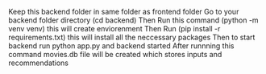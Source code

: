 Keep this backend folder in same folder as frontend folder
Go to your backend folder directory (cd backend) 
Then Run this command (python -m venv venv) this will create enviorenment
Then Run (pip install -r requirements.txt) this will install all the neccessary packages
Then to start backend run python app.py and backend started
After runnning this command movies.db file will be created which stores inputs and recommendations